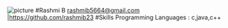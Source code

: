 ![picture](https://www.google.com/url?sa=i&url=https%3A%2F%2Fpixabay.com%2Fphotos%2Fsearch%2F&psig=AOvVaw0HftorPQve7cYSAD9Ooso4&ust=1730971305502000&source=images&cd=vfe&opi=89978449&ved=0CBEQjRxqFwoTCOC-0uCwx4kDFQAAAAAdAAAAABAE)
#Rashmi B
rashmib5664@gmail.com |https://github.com/rashmib23
#Skills
Programming Languages : c,java,c++
